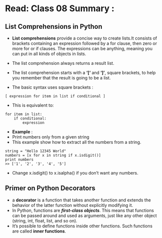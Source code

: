# Read: Class 08 Summary :
## List Comprehensions in Python
* **List comprehensions** provide a concise way to create lists.It consists of brackets containing an expression followed by a for clause, then zero or more for or if clauses. The expressions can be anything, meaning you can put in all kinds of objects in lists.
* The list comprehension always returns a result list.
* The list comprehension starts with a **‘[‘** and **‘]’**, square brackets, to help you remember that the result is going to be a list.

* The basic syntax uses square brackets :
```
[ expression for item in list if conditional ]
```
* This is equivalent to:

```
for item in list:
    if conditional:
        expression
```

* **Example** :
* Print numbers only from a given string
* This example show how to extract all the numbers from a string.

```
string = "Hello 12345 World"
numbers = [x for x in string if x.isdigit()]
print numbers
>> ['1', '2', '3', '4', '5']
```

* Change x.isdigit() to x.isalpha() if you don’t want any numbers.

## Primer on Python Decorators
* a **decorator** is a function that takes another function and extends the behavior of the latter function without explicitly modifying it.
* In Python, functions are ***first-class objects***. This means that functions can be passed around and used as arguments, just like any other object (string, int, float, list, and so on).
* It’s possible to define functions inside other functions. Such functions are called **inner functions**. 

